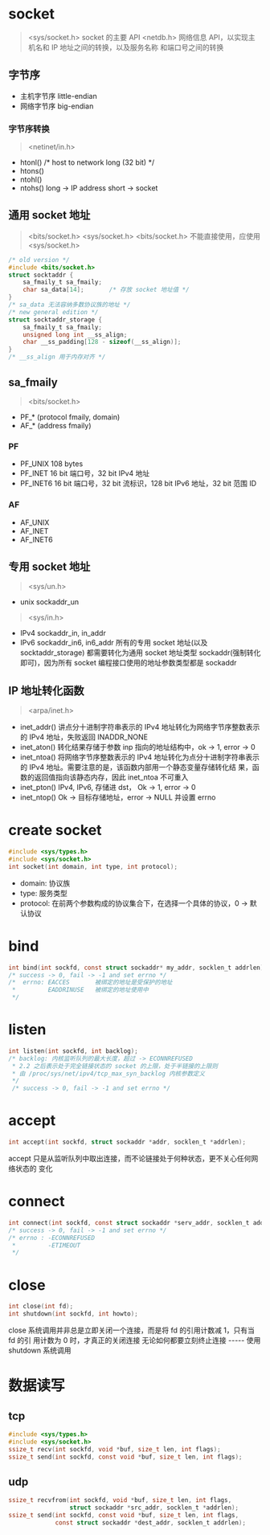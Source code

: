 # socket
> <sys/socket.h>    socket 的主要 API
> <netdb.h>         网络信息 API，以实现主机名和 IP 地址之间的转换，以及服务名称
                    和端口号之间的转换
## 字节序
- 主机字节序        little-endian       
- 网络字节序        big-endian
### 字节序转换
> <netinet/in.h>
- htonl()           /* host to network long (32 bit) */
- htons()
- ntohl()
- ntohs()
long -> IP address
short -> socket

## 通用 socket 地址
> <bits/socket.h>
> <sys/socket.h>
<bits/socket.h> 不能直接使用，应使用 <sys/socket.h>
```c
/* old version */
#include <bits/socket.h>
struct socktaddr {
    sa_fmaily_t sa_fmaily;
    char sa_data[14];       /* 存放 socket 地址值 */
}
/* sa_data 无法容纳多数协议族的地址 */
/* new general edition */
struct socktaddr_storage {
    sa_fmaily_t sa_fmaily;
    unsigned long int __ss_align;
    char __ss_padding[128 - sizeof(__ss_align)];
}
/* __ss_align 用于内存对齐 */
```
## sa_fmaily
> <bits/socket.h>
- PF_* (protocol fmaily, domain)
- AF_* (address fmaily)
### PF 
- PF_UNIX       108 bytes
- PF_INET       16 bit 端口号，32 bit IPv4 地址
- PF_INET6      16 bit 端口号，32 bit 流标识，128 bit IPv6 地址，32 bit 范围 ID
### AF
- AF_UNIX
- AF_INET
- AF_INET6

## 专用 socket 地址
> <sys/un.h>
- unix      sockaddr_un
> <sys/in.h>
- IPv4      sockaddr_in, in_addr
- IPv6      sockaddr_in6, in6_addr
所有的专用 socket 地址(以及 socktaddr_storage) 都需要转化为通用 socket 地址类型
sockaddr(强制转化即可)，因为所有 socket 编程接口使用的地址参数类型都是 sockaddr

## IP 地址转化函数
> <arpa/inet.h>
- inet_addr()       讲点分十进制字符串表示的 IPv4 地址转化为网络字节序整数表示的
                    IPv4 地址，失败返回 INADDR_NONE
- inet_aton()       转化结果存储于参数 inp 指向的地址结构中，ok -> 1, error -> 0
- inet_ntoa()       将网络字节序整数表示的 IPv4 地址转化为点分十进制字符串表示的
                    IPv4 地址。需要注意的是，该函数内部用一个静态变量存储转化结
                    果，函数的返回值指向该静态内存，因此 inet_ntoa 不可重入
- inet_pton()       IPv4, IPv6, 存储进 dst， Ok -> 1, error -> 0
- inet_ntop()       Ok -> 目标存储地址，error -> NULL 并设置 errno

# create socket
```c
#include <sys/types.h>
#include <sys/socket.h>
int socket(int domain, int type, int protocol);
```
- domain:   协议族
- type:     服务类型
- protocol: 在前两个参数构成的协议集合下，在选择一个具体的协议，0 -> 默认协议

# bind
```c
int bind(int sockfd, const struct sockaddr* my_addr, socklen_t addrlen);
/* success -> 0, fail -> -1 and set errno */
/*  errno: EACCES       被绑定的地址是受保护的地址
 *         EADDRINUSE   被绑定的地址使用中
 */
```

# listen
```c
int listen(int sockfd, int backlog);
/* backlog: 内核监听队列的最大长度，超过 -> ECONNREFUSED
 * 2.2 之后表示处于完全链接状态的 socket 的上限，处于半链接的上限则
 * 由 /proc/sys/net/ipv4/tcp_max_syn_backlog 内核参数定义
 */
 /* success -> 0, fail -> -1 and set errno */
```

# accept
```c
int accept(int sockfd, struct sockaddr *addr, socklen_t *addrlen);
```
accept 只是从监听队列中取出连接，而不论链接处于何种状态，更不关心任何网络状态的
变化

# connect
```c
int connect(int sockfd, const struct sockaddr *serv_addr, socklen_t addrlen);
/* success -> 0, fail -> -1 and set errno */
/* errno : -ECONNREFUSED 
 *         -ETIMEOUT
 */
```

# close
```c
int close(int fd);
int shutdown(int sockfd, int howto);
```
close 系统调用并非总是立即关闭一个连接，而是将 fd 的引用计数减 1，只有当 fd 的引
用计数为 0 时，才真正的关闭连接
无论如何都要立刻终止连接 ----- 使用 shutdown 系统调用

# 数据读写
## tcp
```c
#include <sys/types.h>
#include <sys/socket.h>
ssize_t recv(int sockfd, void *buf, size_t len, int flags);
ssize_t send(int sockfd, const void *buf, size_t len, int flags);
```

## udp
```c
ssize_t recvfrom(int sockfd, void *buf, size_t len, int flags,
                 struct sockaddr *src_addr, socklen_t *addrlen);
ssize_t send(int sockfd, const void *buf, size_t len, int flags,
             const struct sockaddr *dest_addr, socklen_t addrlen);
```
